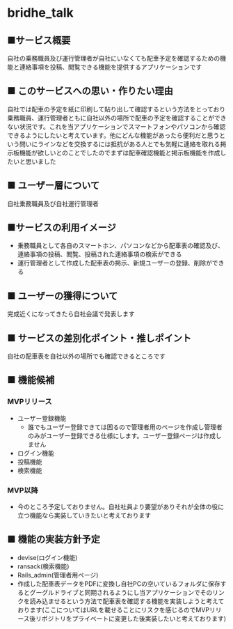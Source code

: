 # bridhe_talk
## ■サービス概要
自社の乗務職員及び運行管理者が自社にいなくても配車予定を確認するための機能と連絡事項を投稿、閲覧できる機能を提供するアプリケーションです
###
## ■ このサービスへの思い・作りたい理由
自社では配車の予定を紙に印刷して貼り出して確認するという方法をとっており乗務職員、運行管理者ともに自社以外の場所で配車の予定を確認することができない状況です。これを当アプリケーションでスマートフォンやパソコンから確認できるようにしたいと考えています。他にどんな機能があったら便利だと思うという問いにラインなどを交換するには抵抗がある人とでも気軽に連絡を取れる掲示板機能が欲しいとのことでしたのでまずは配車確認機能と掲示板機能を作成したいと思いました
###
## ■ ユーザー層について
自社乗務職員及び自社運行管理者
###
## ■サービスの利用イメージ
* 乗務職員として各自のスマートホン、パソコンなどから配車表の確認及び、連絡事項の投稿、閲覧、投稿された連絡事項の検索ができる
* 運行管理者として作成した配車表の掲示、新規ユーザーの登録、削除ができる
###
## ■ ユーザーの獲得について
完成近くになってきたら自社会議で発表します
###
## ■ サービスの差別化ポイント・推しポイント
自社の配車表を自社以外の場所でも確認できるところです
###
## ■ 機能候補
### MVPリリース
* ユーザー登録機能
  * 誰でもユーザー登録できては困るので管理者用のページを作成し管理者のみがユーザー登録できる仕様にします。ユーザー登録ページは作成しません
* ログイン機能
* 投稿機能
* 検索機能
### MVP以降
* 今のところ予定しておりません。自社社員より要望がありそれが全体の役に立つ機能なら実装していきたいと考えております
###
## ■ 機能の実装方針予定
* devise(ログイン機能)
* ransack(検索機能)
* Rails_admin(管理者用ページ)
* 作成した配車表データをPDFに変換し自社PCの空いているフォルダに保存するとグーグルドライブと同期されるようにし当アプリケーションでそのリンクを読み込ませるという方法で配車表を確認する機能を実装しようと考えております(ここについてはURLを載せることにリスクを感じるのでMVPリリース後リポジトリをプライベートに変更した後実装したいと考えております)